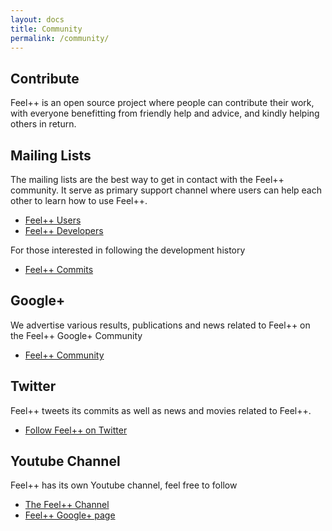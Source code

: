 ```yaml
---
layout: docs
title: Community
permalink: /community/
---
```


## Contribute

Feel++ is an open source project where people can contribute their work, with
everyone benefitting from friendly help and advice, and kindly helping others
in return.

## Mailing Lists

The mailing lists are the best way to get in contact with the Feel++ community. It
serve as primary support channel where users can help each other to learn how
to use Feel++.

 - [Feel++ Users](https://groups.google.com/a/feelpp.org/forum/#!forum/feelpp-user)
 - [Feel++ Developers](https://groups.google.com/a/feelpp.org/forum/#!forum/feelpp-devel)

For those interested in following the development history

 - [Feel++ Commits](https://groups.google.com/a/feelpp.org/forum/#!forum/feelpp-commits)

## Google+

We advertise various results, publications and news related to Feel++ on the
Feel++ Google+ Community

 - [Feel++ Community](https://plus.google.com/communities/104696212880173187475)

## Twitter

Feel++ tweets its commits as well as news and movies related to Feel++.

 - [Follow Feel++ on Twitter](https://twitter.com/feelpp)

## Youtube Channel

Feel++ has its own Youtube channel, feel free to follow 

 - [The Feel++ Channel](https://www.youtube.com/channel/UCnLX6kyV8j644isqhMpUN4Q)
 - [Feel++ Google+ page](https://plus.google.com/u/2/b/105887650279494070342/105887650279494070342/posts?pageId=105887650279494070342)
